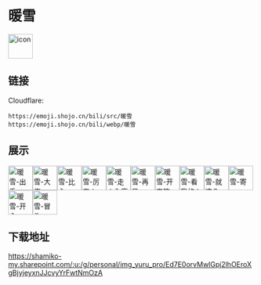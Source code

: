 # 暖雪
<img src="https://emoji.shojo.cn/bili/src/暖雪/icon.png" width="50" height="50" alt="icon">

## 链接
Cloudflare:
```
https://emoji.shojo.cn/bili/src/暖雪
https://emoji.shojo.cn/bili/webp/暖雪
```
## 展示
<img src="https://emoji.shojo.cn/bili/src/暖雪/暖雪-出手.png" width="50" height="50" alt="暖雪-出手"><img src="https://emoji.shojo.cn/bili/src/暖雪/暖雪-大佬.png" width="50" height="50" alt="暖雪-大佬"><img src="https://emoji.shojo.cn/bili/src/暖雪/暖雪-比心.png" width="50" height="50" alt="暖雪-比心"><img src="https://emoji.shojo.cn/bili/src/暖雪/暖雪-厉害！.png" width="50" height="50" alt="暖雪-厉害！"><img src="https://emoji.shojo.cn/bili/src/暖雪/暖雪-走火入魔.png" width="50" height="50" alt="暖雪-走火入魔"><img src="https://emoji.shojo.cn/bili/src/暖雪/暖雪-再见.png" width="50" height="50" alt="暖雪-再见"><img src="https://emoji.shojo.cn/bili/src/暖雪/暖雪-开宝箱.png" width="50" height="50" alt="暖雪-开宝箱"><img src="https://emoji.shojo.cn/bili/src/暖雪/暖雪-看我的！.png" width="50" height="50" alt="暖雪-看我的！"><img src="https://emoji.shojo.cn/bili/src/暖雪/暖雪-就这？.png" width="50" height="50" alt="暖雪-就这？"><img src="https://emoji.shojo.cn/bili/src/暖雪/暖雪-寄.png" width="50" height="50" alt="暖雪-寄"><img src="https://emoji.shojo.cn/bili/src/暖雪/暖雪-开心.png" width="50" height="50" alt="暖雪-开心"><img src="https://emoji.shojo.cn/bili/src/暖雪/暖雪-冒头.png" width="50" height="50" alt="暖雪-冒头">

## 下载地址

https://shamiko-my.sharepoint.com/:u:/g/personal/img_yuru_pro/Ed7E0orvMwlGpj2lhOEroXgBjyjeyxnJJcvyYrFwtNmOzA